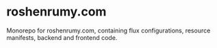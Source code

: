 # roshenrumy.com
Monorepo for roshenrumy.com, containing flux configurations, resource manifests, backend and frontend code.
